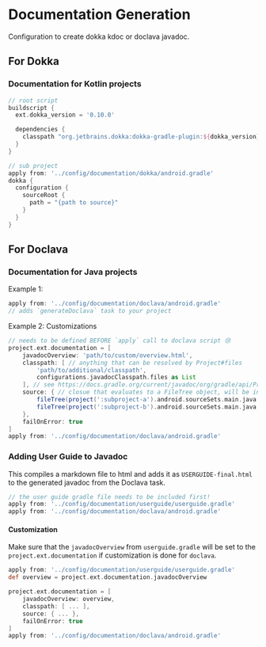 # Documentation Generation

Configuration to create dokka kdoc or doclava javadoc.

## For Dokka

### Documentation for Kotlin projects
```groovy
// root script
buildscript {
  ext.dokka_version = '0.10.0'

  dependencies {
    classpath "org.jetbrains.dokka:dokka-gradle-plugin:${dokka_version}"
  }
}

// sub project
apply from: '../config/documentation/dokka/android.gradle'
dokka {
  configuration {
    sourceRoot {
      path = "{path to source}"
    }
  }
}
```

## For Doclava
### Documentation for Java projects

Example 1:

```groovy
apply from: '../config/documentation/doclava/android.gradle'
// adds `generateDoclava` task to your project
```

Example 2: Customizations

```groovy
// needs to be defined BEFORE `apply` call to doclava script 😢
project.ext.documentation = [
    javadocOverview: 'path/to/custom/overview.html',
    classpath: [ // anything that can be resolved by Project#files
        'path/to/additional/classpath', 
        configurations.javadocClasspath.files as List
    ], // see https://docs.gradle.org/current/javadoc/org/gradle/api/Project.html#files-java.lang.Object...-
    source: { // closue that evaluates to a FileTree object, will be invoked after the project is evaluated, with no arguments
        fileTree(project(':subproject-a').android.sourceSets.main.java.srcDirs[0]) + 
        fileTree(project(':subproject-b').android.sourceSets.main.java.srcDirs[0])
    },
    failOnError: true
]
apply from: '../config/documentation/doclava/android.gradle'
```

### Adding User Guide to Javadoc

This compiles a markdown file to html and adds it as `USERGUIDE-final.html` to the generated javadoc from the Doclava task.

```groovy
// the user guide gradle file needs to be included first!
apply from: '../config/documentation/userguide/userguide.gradle'
apply from: '../config/documentation/doclava/android.gradle'
```

#### Customization

Make sure that the `javadocOverview` from `userguide.gradle` will be set to the `project.ext.documentation` if customization is done for `doclava`.

```groovy
apply from: '../config/documentation/userguide/userguide.gradle'
def overview = project.ext.documentation.javadocOverview

project.ext.documentation = [
    javadocOverview: overview,
    classpath: [ ... ],
    source: { ... },
    failOnError: true
]
apply from: '../config/documentation/doclava/android.gradle'
```